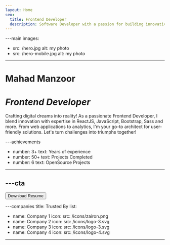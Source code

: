 ```yaml
---
layout: Home
seo:
  title: Frontend Developer
  description: Software Developer with a passion for building innovative and user-friendly applications.
---
```


---main
images:
  - src: /hero.jpg
    alt: my photo
  - src: /hero-mobile.jpg
    alt: my photo
---

# <Typewriter className="hero-name">Mahad Manzoor</Typewriter>

# *Frontend Developer*

<Sep size={12} />

Crafting digital dreams into reality! As a passionate Frontend Developer, I blend innovation with expertise in ReactJS, JavaScript, Bootstrap, Sass and more. From web applications to analytics, I'm your go-to architect for user-friendly solutions. Let's turn challenges into triumphs together!



---achievements
- number: 3+
  text: Years of experience
- number: 50+
  text: Projects Completed
- number: 6
  text: OpenSource Projects
---



---cta
---
<Button download="Mahad_Resume" target="_blank" href="/cv/MAHAD-RESUME.pdf" size="lg">
  Download Resume
</Button>



---companies
title: Trusted By
list:
  - name: Company 1
    icon:
      src: /icons/zairon.png
  - name: Company 2
    icon:
      src: /icons/logo-3.svg
  - name: Company 3
    icon:
      src: /icons/logo-3.svg
  - name: Company 4
    icon:
      src: /icons/logo-4.svg
---